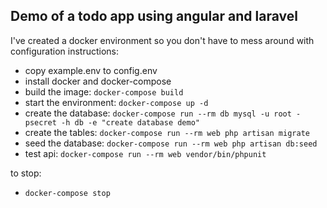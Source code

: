 ## Demo of a todo app using angular and laravel

I've created a docker environment so you don't have to mess around with configuration
instructions:
* copy example.env to config.env
* install docker and docker-compose
* build the image: `docker-compose build`
* start the environment: `docker-compose up -d`
* create the database: `docker-compose run --rm db mysql -u root -psecret -h db -e "create database demo"`
* create the tables: `docker-compose run --rm web php artisan migrate`
* seed the database: `docker-compose run --rm web php artisan db:seed`
* test api: `docker-compose run --rm web vendor/bin/phpunit`

to stop:
* `docker-compose stop`


